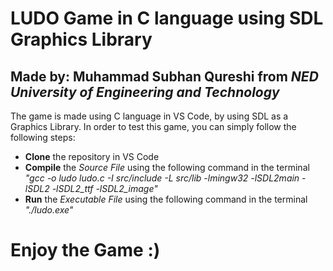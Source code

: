 # LUDO Game in C language using SDL Graphics Library

## Made by: **Muhammad Subhan Qureshi** from _NED University of Engineering and Technology_

The game is made using C language in VS Code, by using SDL as a Graphics Library. In order to test this game, you can simply follow the following steps:
* **Clone** the repository in VS Code
* **Compile** the _Source File_ using the following command in the terminal  _"gcc -o ludo ludo.c -I src/include -L src/lib -lmingw32 -lSDL2main -lSDL2 -lSDL2_ttf -lSDL2_image"_
* **Run** the _Executable File_ using the following command in the terminal _"./ludo.exe"_

# Enjoy the Game :)

